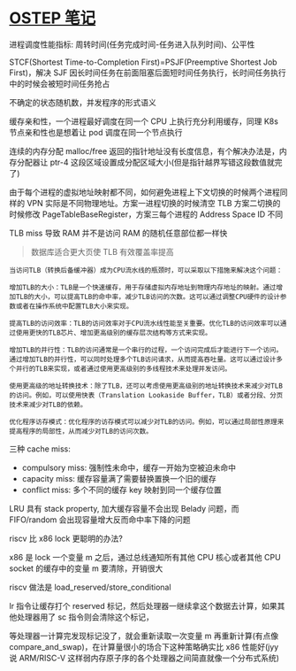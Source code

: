 # [OSTEP 笔记](/2023/08/ostep_note.md)

进程调度性能指标: 周转时间(任务完成时间-任务进入队列时间)、公平性

STCF(Shortest Time-to-Completion First)=PSJF(Preemptive Shortest Job First)，解决 SJF 因长时间任务在前面阻塞后面短时间任务执行，长时间任务执行中的时候会被短时间任务抢占

不确定的状态随机数，并发程序的形式语义

缓存亲和性，一个进程最好调度在同一个 CPU 上执行充分利用缓存，同理 K8s 节点亲和性也是想着让 pod 调度在同一个节点执行

连续的内存分配 malloc/free 返回的指针地址没有长度信息，有个解决办法是，内存分配器让 ptr-4 这段区域设置成分配区域大小(但是指针越界写错这段数值就完了)

由于每个进程的虚拟地址映射都不同，如何避免进程上下文切换的时候两个进程同样的 VPN 实际是不同物理地址。方案一进程切换的时候清空 TLB 方案二切换的时候修改 PageTableBaseRegister，方案三每个进程的 Address Space ID 不同

TLB miss 导致 RAM 并不是访问 RAM 的随机任意部位都一样快

> 数据库适合更大页使 TLB 有效覆盖率提高

```
当访问TLB（转换后备缓冲器）成为CPU流水线的瓶颈时，可以采取以下措施来解决这个问题：

增加TLB的大小：TLB是一个快速缓存，用于存储虚拟内存地址到物理内存地址的映射。通过增加TLB的大小，可以提高TLB的命中率，减少TLB访问的次数。这可以通过调整CPU硬件的设计参数或者在操作系统中配置TLB大小来实现。

提高TLB的访问效率：TLB的访问效率对于CPU流水线性能至关重要。优化TLB的访问效率可以通过使用更快的TLB芯片、增加更高级别的缓存层次结构等方式来实现。

增加TLB的并行性：TLB的访问通常是一个串行的过程，一个访问完成后才能进行下一个访问。通过增加TLB的并行性，可以同时处理多个TLB访问请求，从而提高吞吐量。这可以通过设计多个并行的TLB来实现，或者通过使用更高级别的多线程技术来处理并发访问。

使用更高级的地址转换技术：除了TLB，还可以考虑使用更高级别的地址转换技术来减少对TLB的访问。例如，可以使用快表（Translation Lookaside Buffer，TLB）或者分段、分页技术来减少对TLB的依赖。

优化程序访存模式：优化程序的访存模式可以减少对TLB的访问。例如，可以通过局部性原理来提高程序的局部性，从而减少对TLB的访问次数。
```

三种 cache miss:
- compulsory miss: 强制性未命中，缓存一开始为空被迫未命中
- capacity miss: 缓存容量满了需要替换置换一个旧的缓存
- conflict miss: 多个不同的缓存 key 映射到同一个缓存位置

LRU 具有 stack property, 加大缓存容量不会出现 Belady 问题，而 FIFO/random 会出现容量增大反而命中率下降的问题

riscv 比 x86 lock 更聪明的办法?

x86 是 lock 一个变量 m 之后，通过总线通知所有其他 CPU 核心或者其他 CPU socket 的缓存中的变量 m 要清除，开销很大

riscv 做法是 load_reserved/store_conditional

lr 指令让缓存打个 reserved 标记，然后处理器一继续拿这个数据去计算，如果其他处理器用了 sc 指令则会清除这个标记，

等处理器一计算完发现标记没了，就会重新读取一次变量 m 再重新计算(有点像 compare_and_swap)，在计算量很小的场合下这种策略确实比 x86 性能好(jyy 说 ARM/RISC-V 这样弱内存原子序的各个处理器之间简直就像一个分布式系统)
